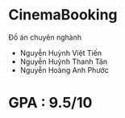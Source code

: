 # CinemaBooking

Đồ án chuyên nghành
- Nguyễn Huỳnh Việt Tiến
- Nguyễn Huỳnh Thanh Tân
- Nguyễn Hoàng Anh Phước

# GPA : 9.5/10
